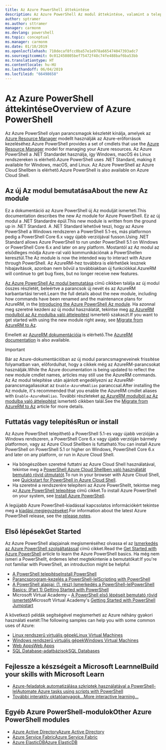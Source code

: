 ```yaml
---
title: Az Azure PowerShell áttekintése
description: Az Azure PowerShell Az modul áttekintése, valamint a telepítéssel és az első lépésekkel kapcsolatos információk.
author: sptramer
ms.author: sttramer
manager: carmonm
ms.devlang: powershell
ms.topic: conceptual
ms.manager: carmonm
ms.date: 01/10/2019
ms.openlocfilehash: 710decaf8fcc0ba57e1e978a665474047393adc7
ms.sourcegitcommit: 0c012450805bef75472f48c74fe488baf6ba53bb
ms.translationtype: HT
ms.contentlocale: hu-HU
ms.lasthandoff: 06/04/2019
ms.locfileid: "66498658"
---
```

# <a name="overview-of-azure-powershell"></a><span data-ttu-id="16696-103">Az Azure PowerShell áttekintése</span><span class="sxs-lookup"><span data-stu-id="16696-103">Overview of Azure PowerShell</span></span>

<span data-ttu-id="16696-104">Az Azure PowerShell olyan parancsmagok készletét kínálja, amelyek az [Azure Resource Manager](/azure/azure-resource-manager/resource-group-overview) modellt használják az Azure-erőforrások kezeléséhez.</span><span class="sxs-lookup"><span data-stu-id="16696-104">Azure PowerShell provides a set of cmdlets that use the [Azure Resource Manager](/azure/azure-resource-manager/resource-group-overview) model for managing your Azure resources.</span></span> <span data-ttu-id="16696-105">Az Azure PowerShell a .NET Standardet használja, így Windows, macOS és Linux rendszereken is elérhető.</span><span class="sxs-lookup"><span data-stu-id="16696-105">Azure PowerShell uses .NET Standard, making it available for Windows, macOS, and Linux.</span></span>
<span data-ttu-id="16696-106">Az Azure PowerShell az Azure Cloud Shellben is elérhető.</span><span class="sxs-lookup"><span data-stu-id="16696-106">Azure PowerShell is also available on Azure Cloud Shell.</span></span>

## <a name="about-the-new-az-module"></a><span data-ttu-id="16696-107">Az új Az modul bemutatása</span><span class="sxs-lookup"><span data-stu-id="16696-107">About the new Az module</span></span>

<span data-ttu-id="16696-108">Ez a dokumentáció az Azure PowerShell új Az modulját ismerteti.</span><span class="sxs-lookup"><span data-stu-id="16696-108">This documentation describes the new Az module for Azure PowerShell.</span></span> <span data-ttu-id="16696-109">Ez az új modul a .NET Standardre épül.</span><span class="sxs-lookup"><span data-stu-id="16696-109">This new module is written from the ground up in .NET Standard.</span></span> <span data-ttu-id="16696-110">A .NET Standard lehetővé teszi, hogy az Azure PowerShell a Windows rendszeren a PowerShell 5.1-es, más platformon pedig a PowerShell Core 6.x vagy újabb verziójával fusson.</span><span class="sxs-lookup"><span data-stu-id="16696-110">Using .NET Standard allows Azure PowerShell to run under PowerShell 5.1 on Windows or PowerShell Core 6.x and later on any platform.</span></span> <span data-ttu-id="16696-111">Mostantól az Az modul az elsődleges módja Azure-ral való kommunikációnak a PowerShellen keresztül.</span><span class="sxs-lookup"><span data-stu-id="16696-111">The Az module is now the intended way to interact with Azure through PowerShell.</span></span>
<span data-ttu-id="16696-112">Az AzureRM-hez továbbra is elérhetőek lesznek hibajavítások, azonban nem bővül a továbbiakban új funkciókkal.</span><span class="sxs-lookup"><span data-stu-id="16696-112">AzureRM will continue to get bug fixes, but no longer receive new features.</span></span>

<span data-ttu-id="16696-113">[Az Azure PowerShell Az modul bemutatása](new-azureps-module-az.md) című cikkben találja az új modul összes részletét, beleértve a parancsok új nevét és az AzureRM karbantartási terveit.</span><span class="sxs-lookup"><span data-stu-id="16696-113">Learn the full details about the new module, including how commands have been renamed and the maintenance plans for AzureRM, in the [Introducing the Azure PowerShell Az module](new-azureps-module-az.md).</span></span> <span data-ttu-id="16696-114">Ha azonnal meg szeretné kezdeni az új modul használatát, tekintse meg [az AzureRM modulból az Az modulba való áttelepítést](migrate-from-azurerm-to-az.md) ismertető szakaszt.</span><span class="sxs-lookup"><span data-stu-id="16696-114">If you want to get started with using the new module right away, see [Migrate from AzureRM to Az](migrate-from-azurerm-to-az.md).</span></span>

<span data-ttu-id="16696-115">Emellett az [AzureRM dokumentációja](/powershell/azure/azurerm) is elérhető.</span><span class="sxs-lookup"><span data-stu-id="16696-115">The [AzureRM documentation](/powershell/azure/azurerm) is also available.</span></span>

> [!IMPORTANT]
>
> <span data-ttu-id="16696-116">Bár az Azure-dokumentációban az új modul parancsmagneveinek frissítése folyamatban van, előfordulhat, hogy a cikkek még az AzureRM-parancsokat használják.</span><span class="sxs-lookup"><span data-stu-id="16696-116">While the Azure documentation is being updated to reflect the new module cmdlet names, articles may still use the AzureRM commands.</span></span> <span data-ttu-id="16696-117">Az Az modul telepítése után ajánlott engedélyezni az AzureRM-parancsmagaliasokat az `Enable-AzureRmAlias` paranccsal.</span><span class="sxs-lookup"><span data-stu-id="16696-117">After installing the Az module, it's recommended that you enable the AzureRM cmdlet aliases with `Enable-AzureRmAlias`.</span></span> <span data-ttu-id="16696-118">További részleteket [az AzureRM modulból az Az modulba való áttelepítést](migrate-from-azurerm-to-az.md) ismertető cikkben talál.</span><span class="sxs-lookup"><span data-stu-id="16696-118">See the [Migrate from AzureRM to Az](migrate-from-azurerm-to-az.md) article for more details.</span></span>

## <a name="run-or-install"></a><span data-ttu-id="16696-119">Futtatás vagy telepítés</span><span class="sxs-lookup"><span data-stu-id="16696-119">Run or install</span></span>

<span data-ttu-id="16696-120">Az Azure PowerShell telepíthető a PowerShell 5.1-es vagy újabb verzióján a Windows rendszeren, a PowerShell Core 6.x vagy újabb verzióján bármely platformon, vagy az Azure Cloud Shellben is futtatható.</span><span class="sxs-lookup"><span data-stu-id="16696-120">You can install Azure PowerShell on PowerShell 5.1 or higher on Windows, PowerShell Core 6.x and later on any platform, or run in Azure Cloud Shell.</span></span>

* <span data-ttu-id="16696-121">Ha böngészőben szeretné futtatni az Azure Cloud Shell használatával, tekintse meg a [PowerShell Azure Cloud Shellben való használatát bemutató rövid útmutatót](/azure/cloud-shell/quickstart-powershell).</span><span class="sxs-lookup"><span data-stu-id="16696-121">To run in your browser with Azure Cloud Shell, see [Quickstart for PowerShell in Azure Cloud Shell](/azure/cloud-shell/quickstart-powershell).</span></span>
* <span data-ttu-id="16696-122">Ha szeretné a rendszerére telepíteni az Azure PowerShellt, tekintse meg az[ Azure PowerShell telepítése](install-az-ps.md) című cikket.</span><span class="sxs-lookup"><span data-stu-id="16696-122">To install Azure PowerShell on your system, see [Install Azure PowerShell](install-az-ps.md).</span></span>

<span data-ttu-id="16696-123">A legújabb Azure PowerShell-kiadással kapcsolatos információkért tekintse meg a [kiadási megjegyzéseket](release-notes-azureps.md).</span><span class="sxs-lookup"><span data-stu-id="16696-123">For information about the latest Azure PowerShell release, see the [release notes](release-notes-azureps.md).</span></span>

## <a name="get-started"></a><span data-ttu-id="16696-124">Első lépések</span><span class="sxs-lookup"><span data-stu-id="16696-124">Get Started</span></span>

<span data-ttu-id="16696-125">Az Azure PowerShell alapjainak megismeréséhez olvassa el az [Ismerkedés az Azure PowerShell szolgáltatással](get-started-azureps.md) című cikket.</span><span class="sxs-lookup"><span data-stu-id="16696-125">Read the [Get Started with Azure PowerShell](get-started-azureps.md) article to learn the Azure PowerShell basics.</span></span> <span data-ttu-id="16696-126">Ha még nem ismeri a PowerShellt, érdemes lehet megtekintenie a bemutatókat:</span><span class="sxs-lookup"><span data-stu-id="16696-126">If you're not familiar with PowerShell, an introduction might be helpful:</span></span>

* [<span data-ttu-id="16696-127">A PowerShell telepítése</span><span class="sxs-lookup"><span data-stu-id="16696-127">Install PowerShell</span></span>](/powershell/scripting/install/installing-powershell)
* [<span data-ttu-id="16696-128">Parancsprogram-kezelés a PowerShell-lel</span><span class="sxs-lookup"><span data-stu-id="16696-128">Scripting with PowerShell</span></span>](/powershell/scripting/powershell-scripting)
* [<span data-ttu-id="16696-129">A PowerShell alapjai: (1. rész) Ismerkedés a PowerShell-lel</span><span class="sxs-lookup"><span data-stu-id="16696-129">PowerShell Basics: (Part 1) Getting Started with PowerShell</span></span>](https://channel9.msdn.com/Blogs/Taste-of-Premier/PowerShellBasicsPart1)
* <span data-ttu-id="16696-130">Microsoft Virtual Academy – [A PowerShell első lépéseit bemutató rövid ismertető](https://mva.microsoft.com/liveevents/powershell-jumpstart)</span><span class="sxs-lookup"><span data-stu-id="16696-130">Microsoft Virtual Academy's [Getting Started with PowerShell Jumpstart](https://mva.microsoft.com/liveevents/powershell-jumpstart)</span></span>

<span data-ttu-id="16696-131">A következő példák segítségével megismerheti az Azure néhány gyakori használati esetét:</span><span class="sxs-lookup"><span data-stu-id="16696-131">The following samples can help you with some common uses of Azure:</span></span>

* [<span data-ttu-id="16696-132">Linux rendszerű virtuális gépek</span><span class="sxs-lookup"><span data-stu-id="16696-132">Linux Virtual Machines</span></span>](/azure/virtual-machines/virtual-machines-linux-powershell-samples?toc=/powershell/azure/toc.json)
* [<span data-ttu-id="16696-133">Windows rendszerű virtuális gépek</span><span class="sxs-lookup"><span data-stu-id="16696-133">Windows Virtual Machines</span></span>](/azure/virtual-machines/virtual-machines-windows-powershell-samples?toc=/powershell/azure/toc.json)
* [<span data-ttu-id="16696-134">Web Apps</span><span class="sxs-lookup"><span data-stu-id="16696-134">Web Apps</span></span>](/azure/app-service-web/app-service-powershell-samples?toc=/powershell/azure/toc.json)
* [<span data-ttu-id="16696-135">SQL Database-adatbázisok</span><span class="sxs-lookup"><span data-stu-id="16696-135">SQL Databases</span></span>](/azure/sql-database/sql-database-powershell-samples?toc=/powershell/azure/toc.json)

## <a name="build-your-skills-with-microsoft-learn"></a><span data-ttu-id="16696-136">Fejlessze a készségeit a Microsoft Learnnel</span><span class="sxs-lookup"><span data-stu-id="16696-136">Build your skills with Microsoft Learn</span></span>

- [<span data-ttu-id="16696-137">Azure-feladatok automatizálása szkriptek használatával a PowerShell-lel</span><span class="sxs-lookup"><span data-stu-id="16696-137">Automate Azure tasks using scripts with PowerShell</span></span>](/learn/modules/automate-azure-tasks-with-powershell/)
- [<span data-ttu-id="16696-138">További interaktív oktatóanyagok...</span><span class="sxs-lookup"><span data-stu-id="16696-138">More interactive learning...</span></span>](/learn/browse/?term=powershell)

## <a name="other-azure-powershell-modules"></a><span data-ttu-id="16696-139">Egyéb Azure PowerShell-modulok</span><span class="sxs-lookup"><span data-stu-id="16696-139">Other Azure PowerShell modules</span></span>

* [<span data-ttu-id="16696-140">Azure Active Directory</span><span class="sxs-lookup"><span data-stu-id="16696-140">Azure Active Directory</span></span>](/powershell/azure/active-directory/)
* [<span data-ttu-id="16696-141">Azure Service Fabric</span><span class="sxs-lookup"><span data-stu-id="16696-141">Azure Service Fabric</span></span>](/powershell/azure/service-fabric/)
* [<span data-ttu-id="16696-142">Azure ElasticDB</span><span class="sxs-lookup"><span data-stu-id="16696-142">Azure ElasticDB</span></span>](/powershell/azure/elasticdbjobs/)
